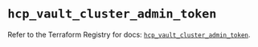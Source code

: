# `hcp_vault_cluster_admin_token`

Refer to the Terraform Registry for docs: [`hcp_vault_cluster_admin_token`](https://registry.terraform.io/providers/hashicorp/hcp/0.90.0/docs/resources/vault_cluster_admin_token).
